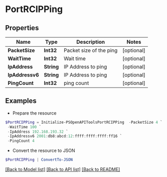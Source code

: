 # PortRCIPPing
## Properties

Name | Type | Description | Notes
------------ | ------------- | ------------- | -------------
**PacketSize** | **Int32** | Packet size of the ping | [optional] 
**WaitTime** | **Int32** | Wait time | [optional] 
**IpAddress** | **String** | IP Address to ping | [optional] 
**IpAddressv6** | **String** | IP Address to ping | [optional] 
**PingCount** | **Int32** | ping count | [optional] 

## Examples

- Prepare the resource
```powershell
$PortRCIPPing = Initialize-PSOpenAPIToolsPortRCIPPing  -PacketSize 4 `
 -WaitTime 100 `
 -IpAddress 192.168.193.32 `
 -IpAddressv6 2001:db8:abcd:12:ffff:ffff:ffff:ff16 `
 -PingCount 4
```

- Convert the resource to JSON
```powershell
$PortRCIPPing | ConvertTo-JSON
```

[[Back to Model list]](../README.md#documentation-for-models) [[Back to API list]](../README.md#documentation-for-api-endpoints) [[Back to README]](../README.md)

